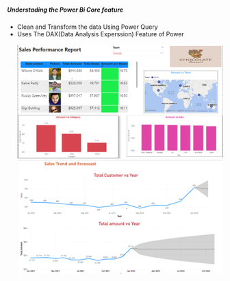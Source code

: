##### Understading the Power Bi Core feature
- Clean and Transform the data Using Power Query
- Uses The DAX(Data Analysis Experssion) Feature of Power
  <br><br>
![Sales_Performance_Report](https://github.com/sandeeprairai/Power-Bi-Dashboard/blob/main/sales1.PNG)
![Sales_Forescasting](https://github.com/sandeeprairai/Power-Bi-Dashboard/blob/main/sales2.PNG)

